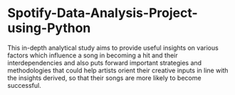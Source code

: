 # Spotify-Data-Analysis-Project-using-Python
This in-depth analytical study aims to provide useful insights on various factors which influence a song in becoming a hit and their interdependencies and also puts forward important strategies and methodologies that could help artists orient their creative inputs in line with the insights derived, so that their songs are more likely to become successful.
